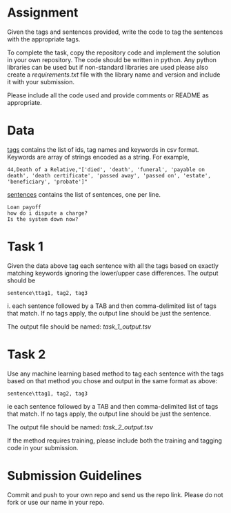 # Assignment

Given the tags and sentences provided, write the code to tag the sentences with the appropriate tags.

To complete the task, copy  the repository code and implement the solution in your own repository.  The code should
be written in python. Any python libraries can be used but if non-standard libraries are used please also
create a *requirements.txt* file with the library name and version and include it with your submission.  

Please include all the code used and provide comments or README as appropriate.


# Data

[tags](data/tags.csv) contains the list of ids, tag names and keywords in csv format. Keywords are array of strings
encoded as a string. For example,

```aiignore
44,Death of a Relative,"['died', 'death', 'funeral', 'payable on death', 'death certificate', 'passed away', 'passed on', 'estate', 'beneficiary', 'probate']"
```

[sentences](data/sentences.csv) contains the list of sentences, one per line.
```aiignore
Loan payoff
how do i dispute a charge?
Is the system down now?
```

# Task 1

Given the data above tag each sentence with all the tags based on exactly matching keywords ignoring the lower/upper case differences.  The output should
be
```aiignore
sentence\ttag1, tag2, tag3
```
i. each sentence followed by a TAB and then comma-delimited list of tags that match.  If no tags apply, the output line
should be just the sentence.

The output file should be named: *task_1_output.tsv* 

# Task 2

Use any machine learning based method to tag each sentence with the tags based on that method you chose and output in 
the same format as above:
```aiignore
sentence\ttag1, tag2, tag3
```
ie each sentence followed by a TAB and then comma-delimited list of tags that match.  If no tags apply, the output line
should be just the sentence.

The output file should be named: *task_2_output.tsv* 

If the method requires training, please include both the training and tagging code in your submission. 

# Submission Guidelines
Commit and push to your own repo and send us the repo link. Please do not fork or use our name in your repo.




